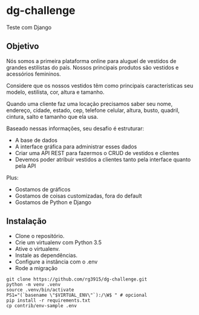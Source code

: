 # dg-challenge

Teste com Django


## Objetivo

Nós somos a primeira plataforma online para aluguel de vestidos de grandes estilistas do país.
Nossos principais produtos são vestidos e acessórios femininos.

Considere que os nossos vestidos têm como principais características seu modelo, estilista, cor, altura e tamanho.

Quando uma cliente faz uma locação precisamos saber seu nome, endereço, cidade, estado, cep, telefone celular, altura, busto, quadril, cintura, salto e tamanho que ela usa.

Baseado nessas informações, seu desafio é estruturar:

* A base de dados
* A interface gráfica para administrar esses dados
* Criar uma API REST para fazermos o CRUD de vestidos e clientes
* Devemos poder atribuir vestidos a clientes tanto pela interface quanto pela API

Plus:

* Gostamos de gráficos
* Gostamos de coisas customizadas, fora do default
* Gostamos de Python e Django


## Instalação

* Clone o repositório.
* Crie um virtualenv com Python 3.5
* Ative o virtualenv.
* Instale as dependências.
* Configure a instância com o .env
* Rode a migração

```
git clone https://github.com/rg3915/dg-challenge.git
python -m venv .venv
source .venv/bin/activate
PS1="(`basename \"$VIRTUAL_ENV\"`):/\W$ " # opcional
pip install -r requirements.txt
cp contrib/env-sample .env
```